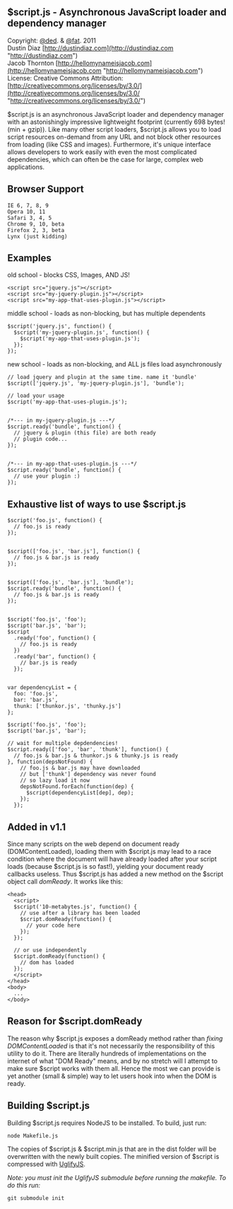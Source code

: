 $script.js - Asynchronous JavaScript loader and dependency manager
------------------------------------------------------------------

Copyright: [@ded](http://twitter.com/ded "@ded"). & [@fat](http://twitter.com/fat "@fat"). 2011  
Dustin Diaz [http://dustindiaz.com](http://dustindiaz.com "http://dustindiaz.com")  
Jacob Thornton [http://hellomynameisjacob.com](http://hellomynameisjacob.com "http://hellomynameisjacob.com")  
License: Creative Commons Attribution: [http://creativecommons.org/licenses/by/3.0/](http://creativecommons.org/licenses/by/3.0/ "http://creativecommons.org/licenses/by/3.0/")  

$script.js is an asynchronous JavaScript loader and dependency manager with an astonishingly impressive lightweight footprint (currently 698 bytes! (min + gzip)). Like many other script loaders, $script.js allows you to load script resources on-demand from any URL and not block other resources from loading (like CSS and images). Furthermore, it's unique interface allows developers to work easily with even the most complicated dependencies, which can often be the case for large, complex web applications.

Browser Support
---------------
    IE 6, 7, 8, 9
    Opera 10, 11
    Safari 3, 4, 5
    Chrome 9, 10, beta
    Firefox 2, 3, beta
    Lynx (just kidding)

Examples
--------

old school - blocks CSS, Images, AND JS!

    <script src="jquery.js"></script>
    <script src="my-jquery-plugin.js"></script>
    <script src="my-app-that-uses-plugin.js"></script>


middle school - loads as non-blocking, but has multiple dependents

    $script('jquery.js', function() {
      $script('my-jquery-plugin.js', function() {
        $script('my-app-that-uses-plugin.js');
      });
    });

new school - loads as non-blocking, and ALL js files load asynchronously

    // load jquery and plugin at the same time. name it 'bundle'
    $script(['jquery.js', 'my-jquery-plugin.js'], 'bundle');

    // load your usage
    $script('my-app-that-uses-plugin.js');


    /*--- in my-jquery-plugin.js ---*/
    $script.ready('bundle', function() {
      // jquery & plugin (this file) are both ready
      // plugin code...
    });


    /*--- in my-app-that-uses-plugin.js ---*/
    $script.ready('bundle', function() {
      // use your plugin :)
    });


Exhaustive list of ways to use $script.js
-----------------------------------------
    $script('foo.js', function() {
      // foo.js is ready
    });


    $script(['foo.js', 'bar.js'], function() {
      // foo.js & bar.js is ready
    });


    $script(['foo.js', 'bar.js'], 'bundle');
    $script.ready('bundle', function() {
      // foo.js & bar.js is ready
    });


    $script('foo.js', 'foo');
    $script('bar.js', 'bar');
    $script
      .ready('foo', function() {
        // foo.js is ready
      })
      .ready('bar', function() {
        // bar.js is ready
      });


    var dependencyList = {
      foo: 'foo.js',
      bar: 'bar.js',
      thunk: ['thunkor.js', 'thunky.js']
    };

    $script('foo.js', 'foo');
    $script('bar.js', 'bar');

    // wait for multiple depdendencies!
    $script.ready(['foo', 'bar', 'thunk'], function() {
      // foo.js & bar.js & thunkor.js & thunky.js is ready
    }, function(depsNotFound) {
        // foo.js & bar.js may have downloaded
        // but ['thunk'] dependency was never found
        // so lazy load it now
        depsNotFound.forEach(function(dep) {
          $script(dependencyList[dep], dep);
        });
      });

Added in v1.1
-------------
Since many scripts on the web depend on document ready (DOMContentLoaded), loading them with $script.js may lead to a race condition where the document will have already loaded after your script loads (because $script.js is so fast!), yielding your document ready callbacks useless. Thus $script.js has added a new method on the $script object call *domReady*. It works like this:

    <head>
      <script>
      $script('10-metabytes.js', function() {
        // use after a library has been loaded
        $script.domReady(function() {
          // your code here
        });
      });

      // or use independently
      $script.domReady(function() {
        // dom has loaded
      });
      </script>
    </head>
    <body>
      ...
    </body>

Reason for $script.domReady
---------------------------
The reason why $script.js exposes a domReady method rather than *fixing DOMContentLoaded* is that it's not necessarily the responsibility of this utility to do it. There are literally hundreds of implementations on the internet of what "DOM Ready" means, and by no stretch will I attempt to make sure $script works with them all. Hence the most we can provide is yet another (small & simple) way to let users hook into when the DOM is ready.

Building $script.js
-------------------
Building $script.js requires NodeJS to be installed. To build, just run:

    node Makefile.js

The copies of $script.js & $script.min.js that are in the dist folder will be overwritten with the newly built copies. The minified version of $script is compressed with [UglifyJS](https://github.com/mishoo/UglifyJS "UglifyJS").

*Note: you must init the UglifyJS submodule before running the makefile. To do this run:*

    git submodule init
